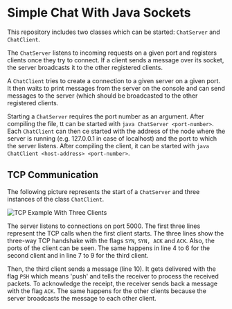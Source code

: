 # Simple Chat With Java Sockets

This repository includes two classes which can be started: `ChatServer` and `ChatClient`. 

The `ChatServer` listens to incoming requests on a given port and registers clients once they try to connect. If a 
client sends a message over its socket, the server broadcasts it to the other registered clients.

A `ChatClient` tries to create a connection to a given server on a given port. It then waits to print messages from the 
server on the console and can send messages to the server (which should be broadcasted to the other registered clients.

Starting a `ChatServer` requires the port number as an argument. After compiling the file, tt can be started with 
`java ChatServer <port-number>`. Each `ChatClient` can then ce started with the address of the node where the server is 
running (e.g. 127.0.0.1 in case of localhost) and the port to which the server listens. After compiling the client, it 
can be started with `java ChatClient <host-address> <port-number>`.

## TCP Communication

The following picture represents the start of a `ChatServer` and three instances of the class `ChatClient`.

![TCP Example With Three Clients](https://github.com/Sanskar95/Sockets/tcp-example.PNG "TCP Example With Three Clients")

The server listens to connections on port 5000. The first three lines represent the TCP calls when the first client 
starts. The three lines show the three-way TCP handshake with the flags `SYN`, `SYN, ACK` and `ACK`. Also, the ports 
of the client can be seen. The same happens in line 4 to 6 for the second client and in line 7 
to 9 for the third client.

Then, the third client sends a message (line 10). It gets delivered with the flag `PSH` which means 'push' and tells 
the receiver to process the received packets. To acknowledge the receipt, the receiver sends back a message with the 
flag `ACK`. The same happens for the other clients because the server broadcasts the message to each other client.